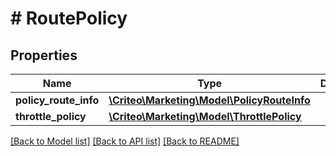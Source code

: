 # # RoutePolicy

## Properties

Name | Type | Description | Notes
------------ | ------------- | ------------- | -------------
**policy_route_info** | [**\Criteo\Marketing\Model\PolicyRouteInfo**](PolicyRouteInfo.md) |  | [optional] 
**throttle_policy** | [**\Criteo\Marketing\Model\ThrottlePolicy**](ThrottlePolicy.md) |  | [optional] 

[[Back to Model list]](../../README.md#documentation-for-models) [[Back to API list]](../../README.md#documentation-for-api-endpoints) [[Back to README]](../../README.md)


